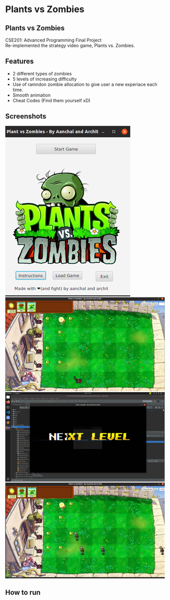 # Plants vs Zombies
## Plants vs Zombies


CSE201: Advanced Programming Final Project </br>
Re-implemented the strategy video game, Plants vs. Zombies.

## Features

* 2 different types of zombies
* 5 levels of increasing difficulty
* Use of ramndon zombie allocation to give user a new experiace each time.
* Smooth animation
* Cheat Codes (Find them yourself xD)


## Screenshots
<img src="screenshots/mainscreen.png?raw=true" alt="Mainscreen">
<img src="screenshots/lwn.png?raw=true" alt="Lawn">
<img src="screenshots/NXT.png?raw=true" alt="Next level">
<img src="screenshots/sec.png?raw=true" alt="soem">

## How to run